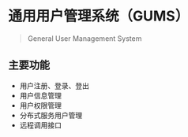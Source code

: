 # 通用用户管理系统（GUMS）
> General User Management System


## 主要功能

- 用户注册、登录、登出
- 用户信息管理
- 用户权限管理
- 分布式服务用户管理
- 远程调用接口
